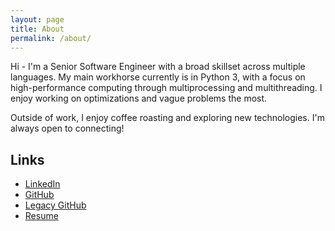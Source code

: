 ```yaml
---
layout: page
title: About
permalink: /about/
---
```


Hi - I'm a Senior Software Engineer with a broad skillset across multiple languages. My main workhorse currently is in Python 3, with a focus on high-performance computing through multiprocessing and multithreading. I enjoy working on optimizations and vague problems the most.

Outside of work, I enjoy coffee roasting and exploring new technologies. I'm always open to connecting!

## Links
*   [LinkedIn](https://www.linkedin.com/in/nicholas-weatherley-508b73aa/)
*   [GitHub](https://github.com/nweatherley)
*   [Legacy GitHub](https://github.com/nicksweatherley)
*   [Resume](nweatherley.pdf)
